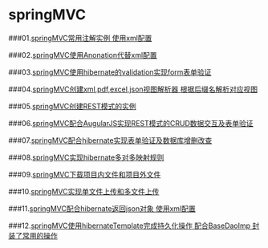 # springMVC
###01.[springMVC常用注解实例 使用xml配置](https://github.com/mzkwy/springMVC/tree/master/01.helloSpringMVC)

###02.[springMVC使用Anonation代替xml配置](https://github.com/mzkwy/springMVC/tree/master/02.annotationSpringMVC)

###03.[springMVC使用hibernate的validation实现form表单验证](https://github.com/mzkwy/springMVC/tree/master/03.formValidation)

###04.[springMVC创建xml,pdf,excel,json视图解析器 根据后缀名解析对应视图](https://github.com/mzkwy/springMVC/tree/master/04.viewResolver)

###05.[springMVC创建REST模式的实例](https://github.com/mzkwy/springMVC/tree/master/05.restFulService)

###06.[springMVC配合AugularJS实现REST模式的CRUD数据交互及表单验证](https://github.com/mzkwy/springMVC/tree/master/06.resuFulCRUD)

###07.[springMVC配合hibernate实现表单验证及数据库增删改查](https://github.com/mzkwy/springMVC/tree/master/07.springMVCHibernateTemp)

###08.[springMVC实现hibernate多对多映射规则](https://github.com/mzkwy/springMVC/tree/master/08.hibernateManyToManyCRUD)

###09.[springMVC下载项目内文件和项目外文件](https://github.com/mzkwy/springMVC/new/master/09.springMVCDownTemp)

###10.[springMVC实现单文件上传和多文件上传](https://github.com/mzkwy/springMVC/tree/master/10.springMVCUploadTemp)

###11.[springMVC配合hibernate返回json对象 使用xml配置](https://github.com/mzkwy/springMVC/tree/master/11.springMVCHibernateXml)

###12.[springMVC使用hibernateTemplate完成持久化操作 配合BaseDaoImp 封装了常用的操作](https://github.com/mzkwy/springMVC/tree/master/12.springMVCHibernateTemplate)
